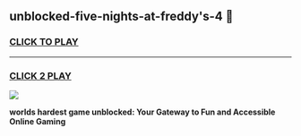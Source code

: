 
## unblocked-five-nights-at-freddy's-4 👋
<h3>
<a href="https://premium.freeplayer.one?title=unblocked-five-nights-at-freddy's-4&ref=14F">CLICK TO PLAY</a></h3>
<hr>

<h3>
<a href="https://premium.freeplayer.one?title=unblocked-five-nights-at-freddy's-4&ref=14F">CLICK 2 PLAY</a>
  
</h3>

<a href="https://premium.freeplayer.one?title=unblocked-five-nights-at-freddy's-4&ref=12F/"><img src="https://clearcache.store/games.png"></a>


**worlds hardest game unblocked: Your Gateway to Fun and Accessible Online Gaming**
